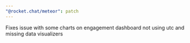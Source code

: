 ```yaml
---
"@rocket.chat/meteor": patch
---
```

Fixes issue with some charts on engagement dashboard not using utc and missing data visualizers
